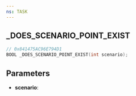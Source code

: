 ```yaml
---
ns: TASK
---
```

## _DOES_SCENARIO_POINT_EXIST

```c
// 0x841475AC96E794D1
BOOL _DOES_SCENARIO_POINT_EXIST(int scenario);
```

## Parameters
* **scenario**:
